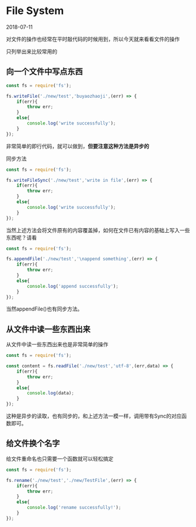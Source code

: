 # File System

2018-07-11

对文件的操作也经常在平时敲代码的时候用到，所以今天就来看看文件的操作

只列举出来比较常用的

## 向一个文件中写点东西

```js
const fs = require('fs');

fs.writeFile('./new/test','buyaozhaoji',(err) => {
    if(err){
        throw err;
    }
    else{
        console.log('write successfully');
    }
});
```
非常简单的即行代码，就可以做到，**但要注意这种方法是异步的**

同步方法
```js
const fs = require('fs');

fs.writeFileSync('./new/test','write in file',(err) => {
    if(err){
        throw err;
    }
    else{
        console.log('write successfully');
    }
});
```

当然上述方法会将文件原有的内容覆盖掉，如何在文件已有内容的基础上写入一些东西呢？请看

```js
const fs = require('fs');

fs.appendFile('./new/test','\nappend something',(err) => {
    if(err){
        throw err;
    }
    else{
        console.log('append successfully');
    }
});
```
当然appendFile()也有同步方法。

## 从文件中读一些东西出来
从文件中读一些东西出来也是非常简单的操作

```js
const fs = require('fs');

const content = fs.readFile('./new/test','utf-8',(err,data) => {
    if(err){
        throw err;
    }
    else{
        console.log(data);
    }
});
```
这种是异步的读取，也有同步的，和上述方法一模一样，调用带有Sync的对应函数即可。

## 给文件换个名字

给文件重命名也只需要一个函数就可以轻松搞定
```js
const fs = require('fs');

fs.rename('./new/test','./new/TestFile',(err) => {
    if(err){
        throw err;
    }
    else{
        console.log('rename successfully!');
    }
});
```
